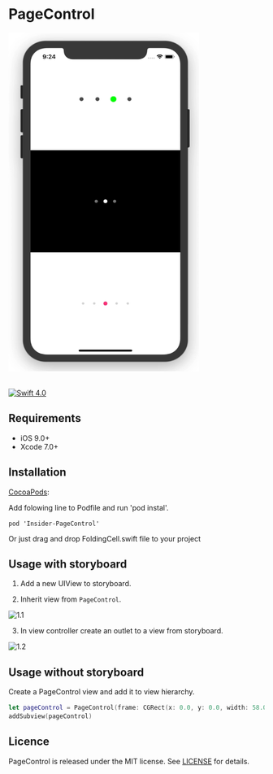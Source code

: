 # PageControl
<img src="https://github.com/insiderdev/page-control/blob/master/tutorial-resources/demonstration.gif" width=375, height=667/></a>
<br><br/>


[![Swift 4.0](https://img.shields.io/badge/Swift-4.0-green.svg?style=flat)](https://developer.apple.com/swift/)

## Requirements
- iOS 9.0+
- Xcode 7.0+

## Installation

[CocoaPods](https://cocoapods.org):

Add folowing line to Podfile and run 'pod instal'.
```
pod 'Insider-PageControl'
``` 

Or just drag and drop FoldingCell.swift file to your project

## Usage with storyboard
1) Add a new UIView to storyboard.

2) Inherit view from `PageControl`.

![1.1](https://raw.githubusercontent.com/insiderdev/page-control/master/tutorial-resources/1.1.png)

3) In view controller create an outlet to a view from storyboard. 

![1.2](https://raw.githubusercontent.com/insiderdev/page-control/master/tutorial-resources/1.2.png)

## Usage without storyboard
Create a PageControl view and add it to view hierarchy. 
``` swift
let pageControl = PageControl(frame: CGRect(x: 0.0, y: 0.0, width: 58.0, height: 10.0))
addSubview(pageControl)
```

## Licence

PageControl is released under the MIT license.
See [LICENSE](./LICENSE) for details.
